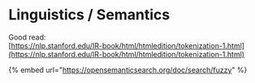 # Linguistics / Semantics

Good read:  
[https://nlp.stanford.edu/IR-book/html/htmledition/tokenization-1.html](https://nlp.stanford.edu/IR-book/html/htmledition/tokenization-1.html)

{% embed url="https://opensemanticsearch.org/doc/search/fuzzy" %}



